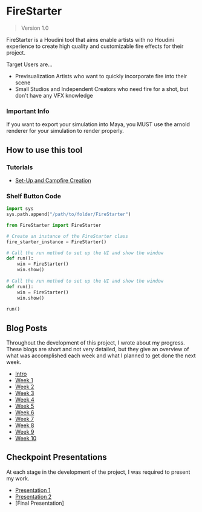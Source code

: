 # FireStarter

> Version 1.0

FireStarter is a Houdini tool that aims enable artists with no Houdini experience to create high quality and customizable fire effects for their project.

Target Users are...
- Previsualization Artists who want to quickly incorporate fire into their scene
- Small Studios and Independent Creators who need fire for a shot, but don't have any VFX knowledge

### Important Info
If you want to export your simulation into Maya, you MUST use the arnold renderer for your simulation to render properly.

## How to use this tool
### Tutorials
- [Set-Up and Campfire Creation](https://youtu.be/b1Oej8WvssQ)

### Shelf Button Code
```python
import sys
sys.path.append("/path/to/folder/FireStarter")

from FireStarter import FireStarter

# Create an instance of the FireStarter class
fire_starter_instance = FireStarter()

# Call the run method to set up the UI and show the window
def run():
    win = FireStarter()
    win.show()
    
# Call the run method to set up the UI and show the window
def run():
    win = FireStarter()
    win.show()
    
run()
```

## Blog Posts
Throughout the development of this project, I wrote about my progress. These blogs are short and not very detailed, but they give an overview of what was accomplished each week and what I planned to get done the next week.

- [Intro](https://medium.com/@stephanie_62822/senior-project-intro-9075419a34ed)
- [Week 1](https://medium.com/@stephanie_62822/part-2-setting-up-the-hdk-and-writing-my-first-lines-of-code-237d871f8243)
- [Week 2](https://medium.com/@stephanie_62822/senior-project-part-2-qt-set-up-and-geometry-network-creation-1a07bac79fdf)
- [Week 3](https://medium.com/@stephanie_62822/senior-project-part-3-refining-requirements-goals-f92f30beb306)
- [Week 4](https://medium.com/@stephanie_62822/week-4-05fc628efb8b)
- [Week 5](https://medium.com/@stephanie_62822/senior-project-week-5-fire-spread-and-timeline-ac048abc90c3)
- [Week 6](https://medium.com/@stephanie_62822/senior-project-part-5-software-test-plan-and-spread-set-up-df286ec6d0cc)
- [Week 7](https://medium.com/@stephanie_62822/senior-project-part-6-import-exporting-files-493ff7b0dcfe)
- [Week 8](https://medium.com/@stephanie_62822/senior-project-part-7-exporting-houdini-simulations-e4ae8905c712)
- [Week 9](https://medium.com/@stephanie_62822/senior-project-part-8-entering-maya-9c2a8639c32b)
- [Week 10]()

## Checkpoint Presentations
At each stage in the development of the project, I was required to present my work.
- [Presentation 1](https://youtu.be/qnxkMSGvDfw)
- [Presentation 2](https://youtu.be/kaGZRh-jkvU)
- [Final Presentation]
